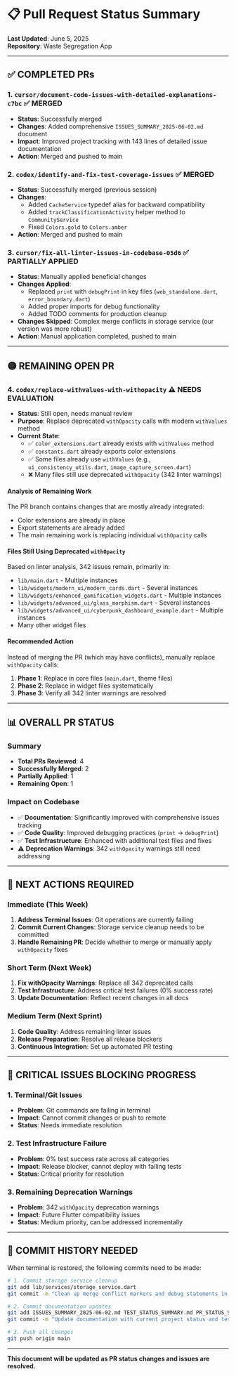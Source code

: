 # 📋 Pull Request Status Summary

**Last Updated**: June 5, 2025  
**Repository**: Waste Segregation App

---

## ✅ **COMPLETED PRs**

### 1. `cursor/document-code-issues-with-detailed-explanations-c7bc` ✅ **MERGED**
- **Status**: Successfully merged
- **Changes**: Added comprehensive `ISSUES_SUMMARY_2025-06-02.md` document
- **Impact**: Improved project tracking with 143 lines of detailed issue documentation
- **Action**: Merged and pushed to main

### 2. `codex/identify-and-fix-test-coverage-issues` ✅ **MERGED**
- **Status**: Successfully merged (previous session)
- **Changes**: 
  - Added `CacheService` typedef alias for backward compatibility
  - Added `trackClassificationActivity` helper method to `CommunityService`
  - Fixed `Colors.gold` to `Colors.amber`
- **Action**: Merged and pushed to main

### 3. `cursor/fix-all-linter-issues-in-codebase-05d6` ✅ **PARTIALLY APPLIED**
- **Status**: Manually applied beneficial changes
- **Changes Applied**:
  - Replaced `print` with `debugPrint` in key files (`web_standalone.dart`, `error_boundary.dart`)
  - Added proper imports for debug functionality
  - Added TODO comments for production cleanup
- **Changes Skipped**: Complex merge conflicts in storage service (our version was more robust)
- **Action**: Manual application completed, pushed to main

---

## 🟡 **REMAINING OPEN PR**

### 4. `codex/replace-withvalues-with-withopacity` ⚠️ **NEEDS EVALUATION**
- **Status**: Still open, needs manual review
- **Purpose**: Replace deprecated `withOpacity` calls with modern `withValues` method
- **Current State**: 
  - ✅ `color_extensions.dart` already exists with `withValues` method
  - ✅ `constants.dart` already exports color extensions
  - ✅ Some files already use `withValues` (e.g., `ui_consistency_utils.dart`, `image_capture_screen.dart`)
  - ❌ Many files still use deprecated `withOpacity` (342 linter warnings)

#### **Analysis of Remaining Work**
The PR branch contains changes that are mostly already integrated:
- Color extensions are already in place
- Export statements are already added
- The main remaining work is replacing individual `withOpacity` calls

#### **Files Still Using Deprecated `withOpacity`**
Based on linter analysis, 342 issues remain, primarily in:
- `lib/main.dart` - Multiple instances
- `lib/widgets/modern_ui/modern_cards.dart` - Several instances
- `lib/widgets/enhanced_gamification_widgets.dart` - Multiple instances
- `lib/widgets/advanced_ui/glass_morphism.dart` - Several instances
- `lib/widgets/advanced_ui/cyberpunk_dashboard_example.dart` - Multiple instances
- Many other widget files

#### **Recommended Action**
Instead of merging the PR (which may have conflicts), manually replace `withOpacity` calls:

1. **Phase 1**: Replace in core files (`main.dart`, theme files)
2. **Phase 2**: Replace in widget files systematically
3. **Phase 3**: Verify all 342 linter warnings are resolved

---

## 📊 **OVERALL PR STATUS**

### Summary
- **Total PRs Reviewed**: 4
- **Successfully Merged**: 2
- **Partially Applied**: 1
- **Remaining Open**: 1

### Impact on Codebase
- ✅ **Documentation**: Significantly improved with comprehensive issues tracking
- ✅ **Code Quality**: Improved debugging practices (`print` → `debugPrint`)
- ✅ **Test Infrastructure**: Enhanced with additional test files and fixes
- ⚠️ **Deprecation Warnings**: 342 `withOpacity` warnings still need addressing

---

## 🎯 **NEXT ACTIONS REQUIRED**

### Immediate (This Week)
1. **Address Terminal Issues**: Git operations are currently failing
2. **Commit Current Changes**: Storage service cleanup needs to be committed
3. **Handle Remaining PR**: Decide whether to merge or manually apply `withOpacity` fixes

### Short Term (Next Week)
1. **Fix withOpacity Warnings**: Replace all 342 deprecated calls
2. **Test Infrastructure**: Address critical test failures (0% success rate)
3. **Update Documentation**: Reflect recent changes in all docs

### Medium Term (Next Sprint)
1. **Code Quality**: Address remaining linter issues
2. **Release Preparation**: Resolve all release blockers
3. **Continuous Integration**: Set up automated PR testing

---

## 🚨 **CRITICAL ISSUES BLOCKING PROGRESS**

### 1. Terminal/Git Issues
- **Problem**: Git commands are failing in terminal
- **Impact**: Cannot commit changes or push to remote
- **Status**: Needs immediate resolution

### 2. Test Infrastructure Failure
- **Problem**: 0% test success rate across all categories
- **Impact**: Release blocker, cannot deploy with failing tests
- **Status**: Critical priority for resolution

### 3. Remaining Deprecation Warnings
- **Problem**: 342 `withOpacity` deprecation warnings
- **Impact**: Future Flutter compatibility issues
- **Status**: Medium priority, can be addressed incrementally

---

## 📝 **COMMIT HISTORY NEEDED**

When terminal is restored, the following commits need to be made:

```bash
# 1. Commit storage service cleanup
git add lib/services/storage_service.dart
git commit -m "Clean up merge conflict markers and debug statements in storage service"

# 2. Commit documentation updates
git add ISSUES_SUMMARY_2025-06-02.md TEST_STATUS_SUMMARY.md PR_STATUS_SUMMARY.md
git commit -m "Update documentation with current project status and test failures"

# 3. Push all changes
git push origin main
```

---

**This document will be updated as PR status changes and issues are resolved.** 
